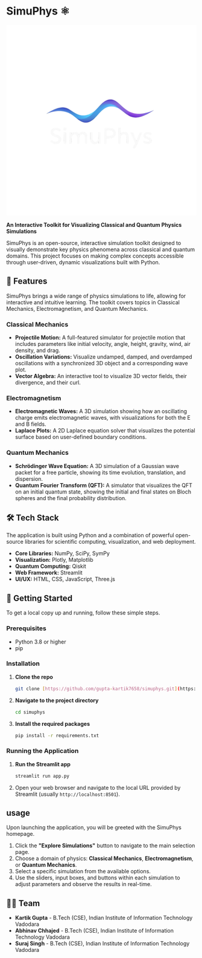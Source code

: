 # SimuPhys ⚛️

![SimuPhys Logo](SimuPhysimg.png)

**An Interactive Toolkit for Visualizing Classical and Quantum Physics Simulations**

SimuPhys is an open-source, interactive simulation toolkit designed to visually demonstrate key physics phenomena across classical and quantum domains. This project focuses on making complex concepts accessible through user-driven, dynamic visualizations built with Python.

## 🚀 Features

SimuPhys brings a wide range of physics simulations to life, allowing for interactive and intuitive learning. The toolkit covers topics in Classical Mechanics, Electromagnetism, and Quantum Mechanics.

### Classical Mechanics
* **Projectile Motion:** A full-featured simulator for projectile motion that includes parameters like initial velocity, angle, height, gravity, wind, air density, and drag.
* **Oscillation Variations:** Visualize undamped, damped, and overdamped oscillations with a synchronized 3D object and a corresponding wave plot.
* **Vector Algebra:** An interactive tool to visualize 3D vector fields, their divergence, and their curl.

### Electromagnetism
* **Electromagnetic Waves:** A 3D simulation showing how an oscillating charge emits electromagnetic waves, with visualizations for both the E and B fields.
* **Laplace Plots:** A 2D Laplace equation solver that visualizes the potential surface based on user-defined boundary conditions.

### Quantum Mechanics
* **Schrödinger Wave Equation:** A 3D simulation of a Gaussian wave packet for a free particle, showing its time evolution, translation, and dispersion.
* **Quantum Fourier Transform (QFT):** A simulator that visualizes the QFT on an initial quantum state, showing the initial and final states on Bloch spheres and the final probability distribution.

## 🛠️ Tech Stack

The application is built using Python and a combination of powerful open-source libraries for scientific computing, visualization, and web deployment.

* **Core Libraries:** NumPy, SciPy, SymPy
* **Visualization:** Plotly, Matplotlib
* **Quantum Computing:** Qiskit
* **Web Framework:** Streamlit
* **UI/UX:** HTML, CSS, JavaScript, Three.js

## 🏁 Getting Started

To get a local copy up and running, follow these simple steps.

### Prerequisites

* Python 3.8 or higher
* pip

### Installation

1.  **Clone the repo**
    ```sh
    git clone [https://github.com/gupta-kartik7658/simuphys.git](https://github.com/gupta-kartik7658/simuphys.git)
    ```
2.  **Navigate to the project directory**
    ```sh
    cd simuphys
    ```
3.  **Install the required packages**
    ```sh
    pip install -r requirements.txt
    ```

### Running the Application

1.  **Run the Streamlit app**
    ```sh
    streamlit run app.py
    ```
2.  Open your web browser and navigate to the local URL provided by Streamlit (usually `http://localhost:8501`).

## usage

Upon launching the application, you will be greeted with the SimuPhys homepage.

1.  Click the **"Explore Simulations"** button to navigate to the main selection page.
2.  Choose a domain of physics: **Classical Mechanics**, **Electromagnetism**, or **Quantum Mechanics**.
3.  Select a specific simulation from the available options.
4.  Use the sliders, input boxes, and buttons within each simulation to adjust parameters and observe the results in real-time.

## 🧑‍💻 Team

* **Kartik Gupta** - B.Tech (CSE), Indian Institute of Information Technology Vadodara
* **Abhinav Chhajed** - B.Tech (CSE), Indian Institute of Information Technology Vadodara
* **Suraj Singh** - B.Tech (CSE), Indian Institute of Information Technology Vadodara